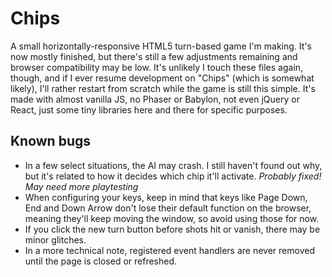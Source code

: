 # Chips
A small horizontally-responsive HTML5 turn-based game I'm making. It's now mostly finished, but there's still a few adjustments remaining and browser compatibility may be low. It's unlikely I touch these files again, though, and if I ever resume development on "Chips" (which is somewhat likely), I'll rather restart from scratch while the game is still this simple.
It's made with almost vanilla JS, no Phaser or Babylon, not even jQuery or React, just some tiny libraries here and there for specific purposes.

## Known bugs
* In a few select situations, the AI may crash. I still haven't found out why, but it's related to how it decides which chip it'll activate. *Probably fixed! May need more playtesting*
* When configuring your keys, keep in mind that keys like Page Down, End and Down Arrow don't lose their default function on the browser, meaning they'll keep moving the window, so avoid using those for now.
* If you click the new turn button before shots hit or vanish, there may be minor glitches.
* In a more technical note, registered event handlers are never removed until the page is closed or refreshed.
